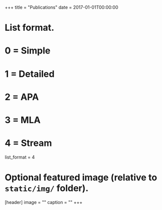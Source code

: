 +++
title = "Publications"
date = 2017-01-01T00:00:00

# List format.
#   0 = Simple
#   1 = Detailed
#   2 = APA
#   3 = MLA
#   4 = Stream
 list_format = 4


# Optional featured image (relative to `static/img/` folder).
[header]
image = ""
caption = ""
+++
